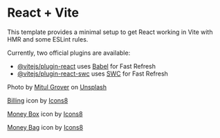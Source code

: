 # React + Vite

This template provides a minimal setup to get React working in Vite with HMR and some ESLint rules.

Currently, two official plugins are available:

- [@vitejs/plugin-react](https://github.com/vitejs/vite-plugin-react/blob/main/packages/plugin-react/README.md) uses [Babel](https://babeljs.io/) for Fast Refresh
- [@vitejs/plugin-react-swc](https://github.com/vitejs/vite-plugin-react-swc) uses [SWC](https://swc.rs/) for Fast Refresh


Photo by <a href="https://unsplash.com/@mitulgrover?utm_source=unsplash&utm_medium=referral&utm_content=creditCopyText">Mitul Grover</a> on <a href="https://unsplash.com/photos/woXG3LK04sw?utm_source=unsplash&utm_medium=referral&utm_content=creditCopyText">Unsplash</a>

<a target="_blank" href="https://icons8.com/icon/23735/billing">Billing</a> icon by <a target="_blank" href="https://icons8.com">Icons8</a>

<a target="_blank" href="https://icons8.com/icon/114609/money-box">Money Box</a> icon by <a target="_blank" href="https://icons8.com">Icons8</a>

<a target="_blank" href="https://icons8.com/icon/112793/money-bag">Money Bag</a> icon by <a target="_blank" href="https://icons8.com">Icons8</a>

